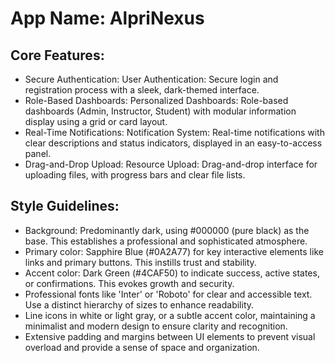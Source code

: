 # **App Name**: AlpriNexus

## Core Features:

- Secure Authentication: User Authentication: Secure login and registration process with a sleek, dark-themed interface.
- Role-Based Dashboards: Personalized Dashboards: Role-based dashboards (Admin, Instructor, Student) with modular information display using a grid or card layout.
- Real-Time Notifications: Notification System: Real-time notifications with clear descriptions and status indicators, displayed in an easy-to-access panel.
- Drag-and-Drop Upload: Resource Upload: Drag-and-drop interface for uploading files, with progress bars and clear file lists.

## Style Guidelines:

- Background: Predominantly dark, using #000000 (pure black) as the base. This establishes a professional and sophisticated atmosphere.
- Primary color: Sapphire Blue (#0A2A77) for key interactive elements like links and primary buttons. This instills trust and stability.
- Accent color: Dark Green (#4CAF50) to indicate success, active states, or confirmations. This evokes growth and security.
- Professional fonts like 'Inter' or 'Roboto' for clear and accessible text. Use a distinct hierarchy of sizes to enhance readability.
- Line icons in white or light gray, or a subtle accent color, maintaining a minimalist and modern design to ensure clarity and recognition.
- Extensive padding and margins between UI elements to prevent visual overload and provide a sense of space and organization.